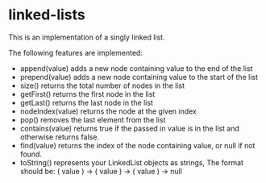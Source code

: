 # linked-lists

This is an implementation of a singly linked list.

The following features are implemented:

- append(value) adds a new node containing value to the end of the list
- prepend(value) adds a new node containing value to the start of the list
- size() returns the total number of nodes in the list
- getFirst() returns the first node in the list
- getLast() returns the last node in the list
- nodeIndex(value) returns the node at the given index
- pop() removes the last element from the list
- contains(value) returns true if the passed in value is in the list and otherwise returns false.
- find(value) returns the index of the node containing value, or null if not found.
- toString() represents your LinkedList objects as strings, The format should be: ( value ) -> ( value ) -> ( value ) -> null
